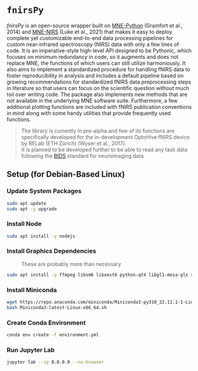 # `fnirsPy`

_fnirsPy_ is an open-source wrapper built on [MNE-Python](https://github.com/mne-tools/mne-python) (Gramfort et al., 2014) and [MNE-NIRS](https://github.com/mne-tools/mne-nirs) (Luke et al., 2021) that makes it easy to deploy complete yet customizable end-to-end data processing pipelines for custom near-infrared spectroscopy (NIRS) data with only a few lines of code. It is an imperative-style high-level API designed to be Pythonic, which focuses on minimum redundancy in code, so it augments and does not replace MNE, the functions of which users can still utilize harmoniously. It also aims to implement a standardized procedure for handling fNIRS data to foster reproducibility in analysis and includes a default pipeline based on growing recommendations for standardized fNIRS data preprocessing steps in literature so that users can focus on the scientific question without much toil over writing code. The package also implements new methods that are not available in the underlying MNE software suite. Furthermore, a few additional plotting functions are included with fNIRS publication conventions in mind along with some handy utilities that provide frequently used functions.

> The library is currently in pre-alpha and few of its functions are specifically developed for the in-development OptoHive fNIRS device by RELab (ETH Zürich) (Wyser et al., 2017).  
> It is planned to be developed further to be able to read any task data following the [BIDS](https://bids.neuroimaging.io/) standard for neuroimaging data.

## Setup (for Debian-Based Linux)

### Update System Packages

``` sh
sudo apt update
sudo apt -y upgrade
```

### Install Node

``` sh
sudo apt install -y nodejs
```

### Install Graphics Dependencies

> These are probably more than necessary

``` sh
sudo apt install -y ffmpeg libsm6 libxext6 python-qt4 libgl1-mesa-glx xvfb
```

### Install Miniconda

``` sh
wget https://repo.anaconda.com/miniconda/Miniconda3-py310_22.11.1-1-Linux-x86_64.sh
bash Miniconda3-latest-Linux-x86_64.sh
```

### Create Conda Environment

``` sh
conda env create -f environment.yml
```

### Run Jupyter Lab

``` sh
jupyter lab --ip 0.0.0.0 --no-browser
```
